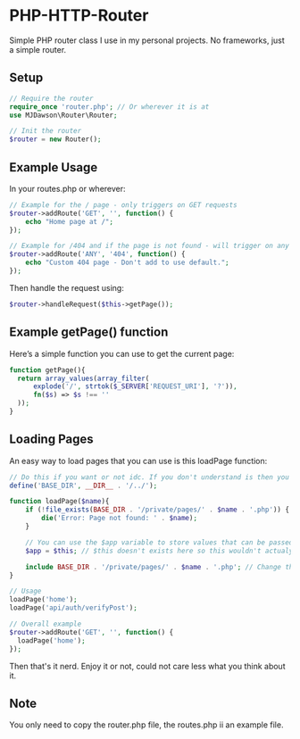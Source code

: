 # PHP-HTTP-Router
Simple PHP router class I use in my personal projects. No frameworks, just a simple router.

## Setup

```php
// Require the router
require_once 'router.php'; // Or wherever it is at
use MJDawson\Router\Router;

// Init the router
$router = new Router();
```

## Example Usage

In your routes.php or wherever:
```php
// Example for the / page - only triggers on GET requests
$router->addRoute('GET', '', function() {
    echo "Home page at /";
});

// Example for /404 and if the page is not found - will trigger on any request
$router->addRoute('ANY', '404', function() {
    echo "Custom 404 page - Don't add to use default.";
});
```

Then handle the request using:
```php
$router->handleRequest($this->getPage());
```

## Example getPage() function

Here’s a simple function you can use to get the current page:
```php
function getPage(){
  return array_values(array_filter(
      explode('/', strtok($_SERVER['REQUEST_URI'], '?')),
      fn($s) => $s !== ''
  ));
}
```

## Loading Pages
An easy way to load pages that you can use is this loadPage function:
```php
// Do this if you want or not idc. If you don't understand is then you are in the wrong place
define('BASE_DIR', __DIR__ . '/../');

function loadPage($name){
    if (!file_exists(BASE_DIR . '/private/pages/' . $name . '.php')) { // Change this to the to the directory of your pages
        die('Error: Page not found: ' . $name);
    }

    // You can use the $app variable to store values that can be passed Through to the page you just creaetd
    $app = $this; // $this doesn't exists here so this wouldn't actualy work but i'm sure you can firgure out what you want here

    include BASE_DIR . '/private/pages/' . $name . '.php'; // Change this to the to the directory of your pages
}

// Usage
loadPage('home');
loadPage('api/auth/verifyPost');

// Overall example
$router->addRoute('GET', '', function() {
  loadPage('home');
});
```

Then that's it nerd. Enjoy it or not, could not care less what you think about it.


## Note
You only need to copy the router.php file, the routes.php ii an example file.
